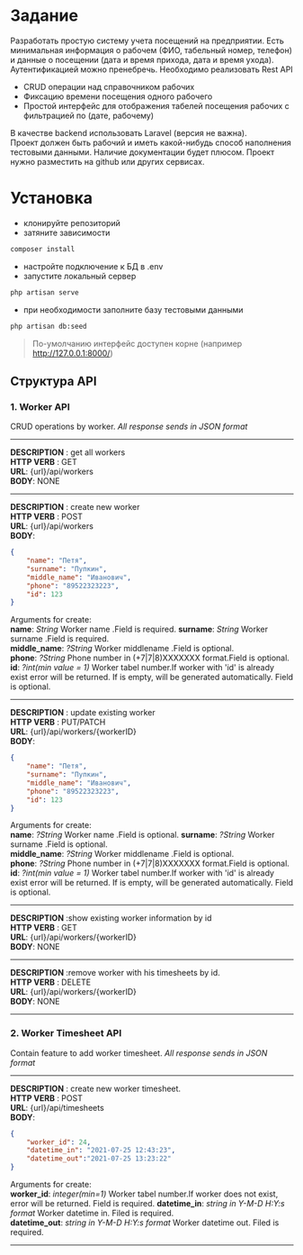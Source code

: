 # Задание
Разработать простую систему учета посещений на предприятии. Есть минимальная информация о рабочем (ФИО, табельный номер, телефон) и данные о посещении (дата и время прихода, дата и время ухода). Аутентификацией можно пренебречь.
Необходимо реализовать Rest API
- CRUD операции над справочником рабочих
- Фиксацию времени посещения одного рабочего
- Простой интерфейс для отображения табелей посещения рабочих с фильтрацией по (дате, рабочему)  

В качестве backend использовать Laravel (версия не важна).  
Проект должен быть рабочий и иметь какой-нибудь способ наполнения тестовыми данными. Наличие документации будет плюсом.   Проект нужно разместить на github или других сервисах.  


# Установка

- клонируйте репозиторий
- затяните зависимости
```bash 
composer install
```
- настройте подключение к БД в .env
- запустите локальный сервер
```bash
php artisan serve
```
- при необходимости заполните базу тестовыми данными  
```bash
php artisan db:seed
```
> По-умолчанию интерфейс доступен корне (например http://127.0.0.1:8000/)

## Структура API

### 1. Worker API  
CRUD operations by worker. *All response sends in JSON format*
_________
**DESCRIPTION** : get all workers  
**HTTP VERB** : GET  
**URL**: {url}/api/workers  
**BODY**: NONE
____________________

**DESCRIPTION** : create new worker  
**HTTP VERB** : POST  
**URL**: {url}/api/workers  
**BODY**: 
```json
{
	"name": "Петя",
	"surname": "Пупкин",
	"middle_name": "Иванович",
	"phone": "89522323223",
	"id": 123
}

```
Arguments for create:  
**name**: *String* Worker name .Field is required.
**surname**: *String* Worker surname .Field is required.  
**middle_name**: *?String* Worker middlename .Field is optional.  
**phone**: *?String* Phone number in (+7|7|8)XXXXXXX format.Field is optional.  
**id**: *?int(min value = 1)* Worker tabel number.If worker with 'id' is already exist error will be returned. If is empty, will be generated automatically. Field is optional.  
_____________
**DESCRIPTION** : update existing worker  
**HTTP VERB** : PUT/PATCH  
**URL**: {url}/api/workers/{workerID}  
**BODY**: 
```json
{
	"name": "Петя",
	"surname": "Пупкин",
	"middle_name": "Иванович",
	"phone": "89522323223",
	"id": 123
}

```
Arguments for create:  
**name**: *?String* Worker name .Field is optional.
**surname**: *?String* Worker surname .Field is optional.  
**middle_name**: *?String* Worker middlename .Field is optional.  
**phone**: *?String* Phone number in (+7|7|8)XXXXXXX format.Field is optional.  
**id**: *?int(min value = 1)* Worker tabel number.If worker with 'id' is already exist error will be returned. If is empty, will be generated automatically. Field is optional.  

_____________________
**DESCRIPTION** :show existing worker information by id  
**HTTP VERB** : GET  
**URL**: {url}/api/workers/{workerID}  
**BODY**: NONE
_____________________
**DESCRIPTION** :remove worker with his timesheets by id.  
**HTTP VERB** : DELETE  
**URL**: {url}/api/workers/{workerID}  
**BODY**: NONE

***

### 2. Worker Timesheet API   
Contain feature to add worker timesheet. *All response sends in JSON format*  
_____
**DESCRIPTION** : create new worker timesheet.   
**HTTP VERB** : POST    
**URL**: {url}/api/timesheets  
**BODY**: 
```json
{
	"worker_id": 24,
	"datetime_in": "2021-07-25 12:43:23",
	"datetime_out":"2021-07-25 13:23:22"
}

```
Arguments for create:  
**worker_id**: *integer(min=1)* Worker tabel number.If worker does not exist, error will be returned. Field is required. **datetime_in**: *string in Y-M-D H:Y:s format* Worker datetime in. Filed is required.  
**datetime_out**: *string in Y-M-D H:Y:s format* Worker datetime out. Filed is required.

_____





